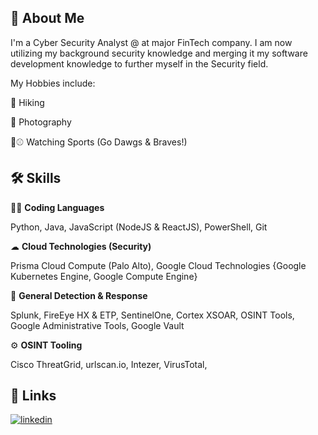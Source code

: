 ## 🚀 About Me
I'm a Cyber Security Analyst @ at major FinTech company. I am now utilizing my background security knowledge and merging it my software development knowledge to further myself in the Security field.

My Hobbies include:

🥾 Hiking

📸 Photography

🏈⚾ Watching Sports (Go Dawgs & Braves!)

## 🛠 Skills 

👩‍💻 **Coding Languages**

Python, Java, JavaScript (NodeJS & ReactJS), PowerShell, Git

☁ **Cloud Technologies (Security)**

Prisma Cloud Compute (Palo Alto), Google Cloud Technologies {Google Kubernetes Engine, Google Compute Engine}

🔧 **General Detection & Response**

Splunk, FireEye HX & ETP, SentinelOne, Cortex XSOAR, OSINT Tools, Google Administrative Tools, Google Vault

⚙ **OSINT Tooling**

Cisco ThreatGrid, urlscan.io, Intezer, VirusTotal, 
## 🔗 Links
[![linkedin](https://img.shields.io/badge/linkedin-0A66C2?style=for-the-badge&logo=linkedin&logoColor=white)](https://www.linkedin.com/in/tonyngo-1)

